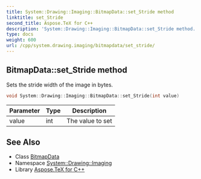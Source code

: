 ```yaml
---
title: System::Drawing::Imaging::BitmapData::set_Stride method
linktitle: set_Stride
second_title: Aspose.TeX for C++
description: 'System::Drawing::Imaging::BitmapData::set_Stride method. Sets the stride width of the image in bytes in C++.'
type: docs
weight: 600
url: /cpp/system.drawing.imaging/bitmapdata/set_stride/
---
```

## BitmapData::set_Stride method


Sets the stride width of the image in bytes.

```cpp
void System::Drawing::Imaging::BitmapData::set_Stride(int value)
```


| Parameter | Type | Description |
| --- | --- | --- |
| value | int | The value to set |

## See Also

* Class [BitmapData](../)
* Namespace [System::Drawing::Imaging](../../)
* Library [Aspose.TeX for C++](../../../)
